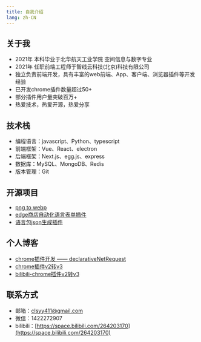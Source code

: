 ```yaml
---
title: 自我介绍
lang: zh-CN
---
```


## 关于我

- 2021年 本科毕业于北华航天工业学院 空间信息与数字专业
- 2021年 任职前端工程师于智线云科技(北京)科技有限公司
- 独立负责前端开发，具有丰富的web前端、App、客户端、浏览器插件等开发经验
- 已开发chrome插件数量超过50+
- 部分插件用户量突破百万+
- 热爱技术，热爱开源，热爱分享


## 技术栈

- 编程语言：javascript、Python、typescript
- 前端框架：Vue、React、electron
- 后端框架：Next.js、egg.js、express
- 数据库：MySQL、MongoDB、Redis
- 版本管理：Git

## 开源项目

- [png to webp](https://github.com/chen99-long/node_png_to_webp)
- [edge商店自动化语言表单插件](https://github.com/chen99-long/edge_extension_listing_edit)
- [语言包json生成插件](https://github.com/chen99-long/lan_json_ext)

## 个人博客

- [chrome插件开发 —— declarativeNetRequest](https://juejin.cn/post/7131360582325780510)
- [chrome插件v2转v3](https://juejin.cn/spost/7121345638318637093)
- [bilibili-chrome插件v2转v3](https://www.bilibili.com/video/BV1VS4y1t71c)

## 联系方式

- 邮箱：<a href="mailto:1422272907@qq.com">clsyy411@gmail.com</a>
- 微信：<span>1422272907</span>
- bilibili：[https://space.bilibili.com/264203170](https://space.bilibili.com/264203170)

